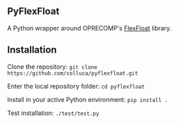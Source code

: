 ## PyFlexFloat

A Python wrapper around OPRECOMP's [FlexFloat](https://github.com/oprecomp/flexfloat) library.

## Installation

Clone the repository:
`
git clone https://github.com/colluca/pyflexfloat.git
`

Enter the local repository folder:
`
cd pyflexfloat
`

Install in your active Python environment:
`
pip install .
`

Test installation:
`
./test/test.py
`
